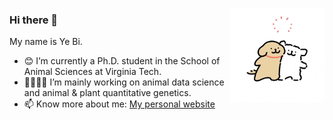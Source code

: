 <p align="left">
<img src="https://github.com/yebigithub/yebigithub/blob/main/线条小狗_好朋友.gif" align="right" width='30%' height='30%'>
  
<p align="left">

### Hi there 👋
My name is Ye Bi.
 - 😊 I’m currently a Ph.D. student in the School of Animal Sciences at Virginia Tech.  
 - 🌱🌾🐮🐷 I’m mainly working on animal data science and animal & plant quantitative genetics.  
 - 📫 Know more about me: [My personal website](https://yebigithub.github.io/)  

</p> 
